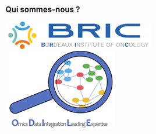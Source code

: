 ## Qui sommes-nous ?

<img src="horizontal-bric-1.png" alt="BRIC" width="400"/> <img src="LOGO_ODILE.png" alt="ODILE" width="300"/>


